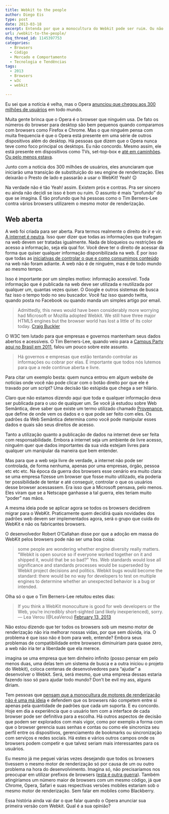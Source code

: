```yaml
---
title: Webkit to the people
author: Diego Eis
type: post
date: 2013-03-18
excerpt: Entenda por que a monocultura do Webkit pode ser ruim. Ou não.
url: /webkit-to-the-people/
dsq_thread_id: 1145397753
categories:
  - Browsers
  - Código
  - Mercado e Comportamento
  - Tecnologia e Tendências
tags:
  - 2013
  - Browsers
  - w3c
  - webkit

---
```

Eu sei que a notícia é velha, mas o Opera [anunciou que chegou aos 300 milhões de usuários][1] em todo mundo. 

Muita gente brinca que o Opera é o browser que ninguém usa. De fato os números do browser para desktop são bem pequenos quando comparamos com browsers como Firefox e Chrome. Mas o que ninguém pensa com muita frequencia é que o Opera está presente em uma série de outros dispositivos além do desktop. Há pessoas que dizem que o Opera nunca teve como foco principal os desktops. Eu não concordo. Mesmo assim, ele está presente em dispositivos como TVs, set-top-box e [até em caminhões][2]. [Ou pelo menos estava][3].

Junto com a notícia dos 300 milhões de usuários, eles anunciaram que iniciarão uma transição de substituição do seu engine de renderização. Eles deixarão o Presto de lado e passarão a usar o WebKit! Yeah! 😉

Na verdade não é tão Yeah! assim. Existem prós e contras. Pra ser sincero eu ainda não decidi se isso é bom ou ruim. O assunto é mais &#8220;profundo&#8221; do que se imagina. É tão profundo que há pessoas como o Tim Berners-Lee contra vários browsers utilizarem o mesmo motor de renderização.

## Web aberta

A web foi criada para ser aberta. Para termos realmente o direito de ir e vir. [A internet é neutra][4]. Isso quer dizer que todas as informações que trafegam na web devem ser tratadas igualmente. Nada de bloqueios ou restrições de acesso a informação, seja ela qual for. Você deve ter o direito de acessar da forma que quiser qualquer informação disponibilizada na web. É por isso que todas as [iniciativas de controlar o que e como consumimos conteúdo][5] na web não foram adiante. A web não é de ninguém, mas é de todo mundo ao mesmo tempo.

Isso é importante por um simples motivo: informação acessível. Toda informação que é publicada na web deve ser utilizada e reutilizada por qualquer um, quantas vezes quiser. O Google e outros sistemas de busca faz isso o tempo todo no seu buscador. Você faz isso quando twitta, quando posta no Facebook ou quando manda um simples artigo por email.

> Admittedly, this news would have been considerably more worrying had Microsoft or Mozilla adopted Webkit. We still have three major HTML5 engines but the browser world has lost a little of its color today. [Craig Buckler][6]

O W3C tem lutado para que empresas e governos mantenham seus dados abertos e acessíveis. O Tim Berners-Lee, quando veio para a [Campus Party aqui no Brasil em 2011][7], falou um pouco sobre este assunto.

> Há governos e empresas que estão tentando controlar as informações ou cobrar por elas. É importante que todos nós lutemos para que a rede continue aberta e livre.

Para citar um exemplo besta: quem nunca entrou em algum website de notícias onde você não pode clicar com o botão direito por que ele é travado por um script? Uma decisão tão estúpida que chega a ser hilário.

Claro que não estamos dizendo aqui que toda e qualquer informação deva ser publicada para o uso de qualquer um. Se você já estudou sobre Web Semântica, deve saber que existe um termo utilizado chamado [Provenance][8], que define de onde vem os dados e o que pode ser feito com eles. Os padrões da Web Semântica determina como você pode manipular esses dados e quais são seus direitos de acesso.

Tanto a utilização quanto a publicação de dados na internet deve ser feita com responsabilidade. Embora a internet seja um ambiente de livre acesso, ninguém quer que dados importantes da sua vida estejam livres para qualquer um manipular da maneira que bem entender.

Mas para que a web seja livre de verdade, a internet não pode ser controlada, de forma nenhuma, apenas por uma empresas, órgão, pessoa etc etc etc. Na época da guerra dos browsers esse cenário era muito clara: se uma empresa fizesse um browser que fosse muito utilizado, ela poderia ter possibilidade de tentar e até conseguir, controlar o que os usuários desse browser acessassem. Era isso que a Microsoft pensava, pelo menos. Eles viram que se a Netscape ganhasse a tal guerra, eles teriam muito &#8220;poder&#8221; nas mãos.

A mesma ideia pode se aplicar agora se todos os browsers decidirem migrar para o WebKit. Praticamente quem decidirá quais novidades dos padrões web devem ser implementados agora, será o grupo que cuida do WebKit e não os fabricantes browsers.

O desenvolvedor Robert O’Callahan disse por que a adoção em massa do WebKit pelos browsers pode não ser uma boa coisa:

> some people are wondering whether engine diversity really matters. &#8220;Webkit is open source so if everyone worked together on it and shipped it, would that be so bad?&#8221; Yes. Web standards would lose all significance and standards processes would be superseded by Webkit project decisions and politics. Webkit bugs would become the standard: there would be no way for developers to test on multiple engines to determine whether an unexpected behavior is a bug or intended.

Olha só o que o Tim Berners-Lee retuitou estes dias:

<blockquote class="twitter-tweet">
  <p>
    If you think a WebKit monoculture is good for web developers or the Web, you’re incredibly short-sighted (and likely inexperienced), sorry.&mdash; Lea Verou (@LeaVerou) <a href="https://twitter.com/LeaVerou/status/301727973273391104">February 13, 2013</a>
  </p>
</blockquote>

Não estou dizendo que ter todos os browsers sob um mesmo motor de renderização não iria melhorar nossas vidas, por que sem dúvida, iria. O problema é que isso não é bom para web, entende? Embora seus problemas de compatibilidade entre browsers diminuiriam para quase zero, a web não iria ter a liberdade que ela merece.

imagina se uma empresa que tem dinheiro infinito (posso pensar em pelo menos duas, uma delas tem um sistema de busca e a outra iniciou o projeto do Webkit), coloca centenas de desenvolvedores para &#8220;ajudar&#8221; a desenvolver o Webkit. Será, será mesmo, que uma empresa dessas estaria fazendo isso só para ajudar todo mundo? Don&#8217;t be evil my ass, alguns diriam.

Tem pessoas que [pensam que a monocultura de motores de renderização não é uma má ideia][9] e defendem que os browsers não competem entre si apenas pela quantidade de padrões que cada um suporta. E eu concordo. Hoje em dia a experiência que o usuário tem com a interface de cada browser pode ser definitiva para a escolha. Há outros aspectos de decisão que podem ser explorados com mais vigor, como por exemplo a forma com que o browser gerencia suas senhas e contas ou como ele sincroniza seu perfil entre os dispositivos, gerenciamento de bookmarks ou sincronização com serviços e redes sociais. Há estes e vários outros campos onde os browsers podem competir e que talvez seriam mais interessantes para os usuários.

Eu mesmo já me peguei várias vezes desejando que todos os browsers tivessem o mesmo motor de renderização só por causa de um ou outro problema na hora do desenvolvimento. Imagina só, não precisaríamos nos preocupar em utilizar prefixos de browsers ([esta é outra guerra][10]). Também atingiríamos um número maior de browsers com um mesmo código, já que Chrome, Opera, Safari e suas respectivas versões mobiles estariam sob o mesmo motor de renderização. Sem falar em mobiles como Blackberry.

Essa história ainda vai dar o que falar quando o Opera anunciar sua primeira versão com Webkit. Qual é a sua opinião?

 [1]: http://www.opera.com/press/releases/2013/02/13/
 [2]: http://techcrunch.com/2009/04/02/opera-browser-chosen-for-mobile-office-computer-in-ford-pickup-trucks/
 [3]: http://business.opera.com/press/releases/2009/04/02_2/
 [4]: http://pt.wikipedia.org/wiki/Neutralidade_da_rede
 [5]: http://tecnologia.terra.com.br/internet/google-e-casa-branca-somam-46-mi-de-assinaturas-contra-sopa,a6a8fe32cdbda310VgnCLD200000bbcceb0aRCRD.html
 [6]: http://www.sitepoint.com/opera-switches-to-webkit-rendering-engine/
 [7]: http://revistagalileu.globo.com/Revista/Common/0,,EMI203321-17770,00-AL+GORE+E+TIM+BERNERS+LEE+FALAM+SOBRE+LIBERDADE+DE+INFORMACAO+NA+CAMPUS+PAR.html
 [8]: http://www.w3.org/2005/Incubator/prov/wiki/What_Is_Provenance
 [9]: http://braintrace.ru/posts/2013-02-14-opera-and-webkit-good-or-bad.html
 [10]: http://tableless.com.br/prefixos-dos-browsers-a-web-precisa-de-voce/